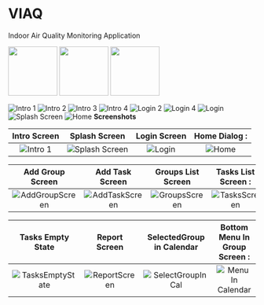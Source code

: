 # VIAQ
Indoor Air Quality Monitoring Application



<p float="left">
  <img src="https://user-images.githubusercontent.com/54314092/226913867-f0956c14-4f5c-400a-9951-428da9d31601.png" width="100"/>
  <img src="https://user-images.githubusercontent.com/54314092/226913867-f0956c14-4f5c-400a-9951-428da9d31601.png" width="100"/> 
  <img src="https://user-images.githubusercontent.com/54314092/226913867-f0956c14-4f5c-400a-9951-428da9d31601.png" width="100" />
</p>

![Intro 1](https://user-images.githubusercontent.com/54314092/226913867-f0956c14-4f5c-400a-9951-428da9d31601.png)
![Intro 2](https://user-images.githubusercontent.com/54314092/226913873-3516ef2e-62ad-43c8-a5a8-f887afae4c27.png)
![Intro 3](https://user-images.githubusercontent.com/54314092/226913881-7230ac71-23ec-4ef8-9568-1477a7113da6.png)
![Intro 4](https://user-images.githubusercontent.com/54314092/226913886-e4a68859-5c03-442c-9deb-1224970a90ce.png)
![Login 2](https://user-images.githubusercontent.com/54314092/226913891-38b692c4-9b2b-4c06-a17d-d896c638c078.png)
![Login 4](https://user-images.githubusercontent.com/54314092/226913902-70ac7773-d92c-47a3-a77d-a9426ed8a18b.png)
![Login](https://user-images.githubusercontent.com/54314092/226913907-9f25f418-ad3c-4fa1-9658-ac863988a1c3.png)
![Splash Screen](https://user-images.githubusercontent.com/54314092/226913912-ae09fc0a-7856-4bbc-b0c9-b02309f30435.png)
![Home](https://user-images.githubusercontent.com/54314092/226913917-50da2920-5ca9-4ffa-88eb-9ad818a0c527.png)
 **Screenshots**
 
Intro Screen       |     Splash Screen          |     Login Screen             |     Home Dialog          :
:-------------------------:|:-------------------------:|:-------------------------:|:-------------------------:
![Intro 1](https://user-images.githubusercontent.com/54314092/226913867-f0956c14-4f5c-400a-9951-428da9d31601.png) | ![Splash Screen](https://user-images.githubusercontent.com/54314092/226913912-ae09fc0a-7856-4bbc-b0c9-b02309f30435.png) | ![Login](https://user-images.githubusercontent.com/54314092/226913907-9f25f418-ad3c-4fa1-9658-ac863988a1c3.png) | ![Home](https://user-images.githubusercontent.com/54314092/226913917-50da2920-5ca9-4ffa-88eb-9ad818a0c527.png)


Add Group Screen        | Add Task Screen          |  Groups List Screen          |  Tasks List Screen          :
:-------------------------:|:-------------------------:|:-------------------------:|:-------------------------:
![AddGroupScreen](https://user-images.githubusercontent.com/54314092/179793674-96544576-b861-4567-8bc6-66c7e8bd98df.png) | ![AddTaskScreen](https://user-images.githubusercontent.com/54314092/179793629-39a1825b-505e-47b1-8a5b-2df4440786b1.png) | ![GroupsScreen](https://user-images.githubusercontent.com/54314092/179793600-3d802be9-2ff1-4676-8965-3584d4d422ef.png) | ![TasksScreen](https://user-images.githubusercontent.com/54314092/179793611-fea18567-25d5-4c3b-9d2d-11d4b817c31b.png)

Tasks Empty State        | Report Screen          |  SelectedGroup in Calendar          |  Bottom Menu In Group Screen        :
:-------------------------:|:-------------------------:|:-------------------------:|:-------------------------:
![TasksEmptyState](https://user-images.githubusercontent.com/54314092/179793622-05cc676f-bc7d-4026-8a4b-e2aa32853b47.png) | ![ReportScreen](https://user-images.githubusercontent.com/54314092/179793593-a11e6d6c-2073-4458-8cf7-b2e8a6367d85.png) | ![SelectGroupInCal](https://user-images.githubusercontent.com/54314092/179793574-2087d14e-b908-42eb-b42b-36792557c7aa.png) | ![Menu In Calendar](https://user-images.githubusercontent.com/54314092/179794713-3cc0f870-233f-4e22-b2cb-a45bdd7076b0.png)
